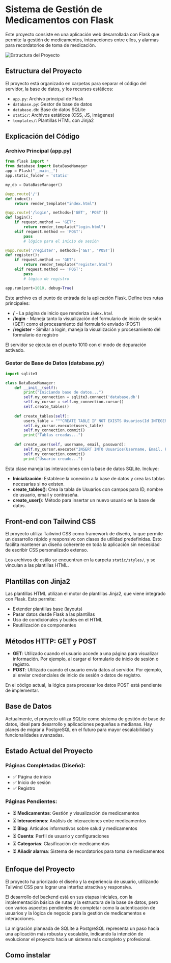 # Sistema de Gestión de Medicamentos con Flask

Este proyecto consiste en una aplicación web desarrollada con Flask que permite la gestión de medicamentos, interacciones entre ellos, y alarmas para recordatorios de toma de medicación.

![Estructura del Proyecto](https://placehold.co/600x400?text=Estructura+del+Proyecto)

## Estructura del Proyecto

El proyecto está organizado en carpetas para separar el código del servidor, la base de datos, y los recursos estáticos:

- `app.py`: Archivo principal de Flask
- `database.py`: Gestor de base de datos
- `database.db`: Base de datos SQLite
- `static/`: Archivos estáticos (CSS, JS, imágenes)
- `templates/`: Plantillas HTML con Jinja2

## Explicación del Código

### Archivo Principal (app.py)

```python
from flask import * 
from database import DataBaseManager
app = Flask("__main__")
app.static_folder = 'static'

my_db = DataBaseManager()

@app.route('/')
def index():
    return render_template("index.html")

@app.route('/login', methods=['GET', 'POST'])
def login():
    if request.method == 'GET':
        return render_template("login.html")
    elif request.method == 'POST':
        pass
        # lógica para el inicio de sesión 

@app.route('/register', methods=['GET', 'POST'])
def register():
    if request.method == 'GET':
        return render_template("register.html")
    elif request.method == 'POST':
        pass
        # lógica de registro

app.run(port=1010, debug=True)
```

Este archivo es el punto de entrada de la aplicación Flask. Define tres rutas principales:

- **/** - La página de inicio que renderiza `index.html`
- **/login** - Maneja tanto la visualización del formulario de inicio de sesión (GET) como el procesamiento del formulario enviado (POST)
- **/register** - Similar a login, maneja la visualización y procesamiento del formulario de registro

El servidor se ejecuta en el puerto 1010 con el modo de depuración activado.

### Gestor de Base de Datos (database.py)

```python
import sqlite3

class DataBaseManager:
    def __init__(self):
        print("Iniciando base de datos...")
        self.my_connection = sqlite3.connect('database.db')
        self.my_cursor = self.my_connection.cursor()
        self.create_tables()
    
    def create_tables(self):
        users_table = """CREATE TABLE IF NOT EXISTS Usuarios(Id INTEGER PRIMARY KEY AUTOINCREMENT,  Username VARCHAR(25) NOT NULL, Email VARCHAR(100) NOT NULL, Password VARCHAR(255) NOT NULL)"""
        self.my_cursor.execute(users_table)
        self.my_connection.commit()
        print("Tablas creadas...")
    
    def create_user(self, username, email, password):
        self.my_cursor.execute("INSERT INTO Usuarios(Username, Email, Password) VALUES(?, ?, ?)", (username, email, password))
        self.my_connection.commit()
        print("Usuario creado...")
```

Esta clase maneja las interacciones con la base de datos SQLite. Incluye:

- **Inicialización**: Establece la conexión a la base de datos y crea las tablas necesarias si no existen.
- **create_tables()**: Crea la tabla de Usuarios con campos para ID, nombre de usuario, email y contraseña.
- **create_user()**: Método para insertar un nuevo usuario en la base de datos.

## Front-end con Tailwind CSS

El proyecto utiliza Tailwind CSS como framework de diseño, lo que permite un desarrollo rápido y responsivo con clases de utilidad predefinidas. Esto facilita mantener un diseño coherente en toda la aplicación sin necesidad de escribir CSS personalizado extenso.

Los archivos de estilo se encuentran en la carpeta `static/styles/`, y se vinculan a las plantillas HTML.

## Plantillas con Jinja2

Las plantillas HTML utilizan el motor de plantillas Jinja2, que viene integrado con Flask. Esto permite:

- Extender plantillas base (layouts)
- Pasar datos desde Flask a las plantillas
- Uso de condicionales y bucles en el HTML
- Reutilización de componentes

## Métodos HTTP: GET y POST

- **GET**: Utilizado cuando el usuario accede a una página para visualizar información. Por ejemplo, al cargar el formulario de inicio de sesión o registro.
- **POST**: Utilizado cuando el usuario envía datos al servidor. Por ejemplo, al enviar credenciales de inicio de sesión o datos de registro.

En el código actual, la lógica para procesar los datos POST está pendiente de implementar.

## Base de Datos

Actualmente, el proyecto utiliza SQLite como sistema de gestión de base de datos, ideal para desarrollo y aplicaciones pequeñas a medianas. Hay planes de migrar a PostgreSQL en el futuro para mayor escalabilidad y funcionalidades avanzadas.

## Estado Actual del Proyecto

### Páginas Completadas (Diseño):
- ✅ Página de inicio
- ✅ Inicio de sesión
- ✅ Registro

### Páginas Pendientes:
- ⏳ **Medicamentos**: Gestión y visualización de medicamentos
- ⏳ **Interacciones**: Análisis de interacciones entre medicamentos
- ⏳ **Blog**: Artículos informativos sobre salud y medicamentos
- ⏳ **Cuenta**: Perfil de usuario y configuraciones
- ⏳ **Categorías**: Clasificación de medicamentos
- ⏳ **Añadir alarma**: Sistema de recordatorios para toma de medicamentos

## Enfoque del Proyecto

El proyecto ha priorizado el diseño y la experiencia de usuario, utilizando Tailwind CSS para lograr una interfaz atractiva y responsiva. 

El desarrollo del backend está en sus etapas iniciales, con la implementación básica de rutas y la estructura de la base de datos, pero con varios aspectos pendientes de completar como la autenticación de usuarios y la lógica de negocio para la gestión de medicamentos e interacciones.

La migración planeada de SQLite a PostgreSQL representa un paso hacia una aplicación más robusta y escalable, indicando la intención de evolucionar el proyecto hacia un sistema más completo y profesional.

## Como instalar

